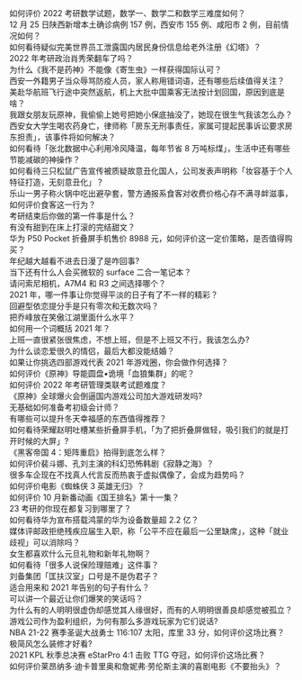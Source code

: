 如何评价 2022 考研数学试题，数学一、数学二和数学三难度如何？  
12 月 25 日陕西新增本土确诊病例 157 例，西安市 155 例、咸阳市 2 例，目前情况如何？  
如何看待疑似完美世界员工泄露国内居民身份信息给老外注册《幻塔》？  
2022 年考研政治肖秀荣翻车了吗？  
为什么《我不是药神》不能像《寄生虫》一样获得国际认可？  
西安一外籍男子当众辱骂防疫人员，家人称用错词语，还有哪些后续值得关注？  
美赴华航班飞行途中突然返航，机上大批中国乘客无法按计划回国，原因到底是啥？  
我跟女朋友玩原神，我偷偷上她号把她小保底抽没了，她现在很生气我该怎么办？  
西安女大学生喝农药身亡，律师称「房东无刑事责任，家属可提起民事诉讼要求房东担责」，该事件将如何解决？  
如何看待「张北数据中心利用冷风降温，每年节省 8 万吨标煤」，生活中还有哪些节能减碳的神操作？  
如何看待三只松鼠广告宣传被质疑故意丑化国人，公司发表声明称「妆容基于个人特征打造，无刻意丑化」？  
乐山一男子称火锅中吃出避孕套，警方通报系食客对收费价格心存不满寻衅滋事，如何评价食客这一行为？  
考研结束后你做的第一件事是什么？  
有没有甜到在床上打滚的完结甜文？  
华为 P50 Pocket 折叠屏手机售价 8988 元，如何评价这一定价策略，是否值得购买？  
年纪越大越看不进去日漫了是咋回事?  
当下还有什么人会买微软的 surface 二合一笔记本？  
请问索尼相机，A7M4 和 R3 之间选择哪个？  
2021 年，哪一件事让你觉得平淡的日子有了不一样的精彩？  
回避型依恋提分手是只有零次和无数次吗？  
把乔峰放在笑傲江湖里面什么水平？  
如何用一个词概括 2021 年？  
上班一直很紧张很焦虑，不想上班，但是不上班又不行，我该怎么办?  
为什么谈恋爱很久的情侣，最后大都没能结婚？  
如果让你挑选四部游戏代表 2021 年游戏圈，你会做作何选择？  
如何评价《原神》导能圆盘•诡境「血狼集群」的呢？  
如何评价 2022 年考研管理类联考试题难度？  
《原神》全球爆火会倒逼国内游戏公司加大游戏研发吗?  
无基础如何准备考初级会计师？  
有哪些可以提升冬天幸福感的东西值得推荐？  
如何看待荣耀赵明吐槽某些折叠屏手机，「为了把折叠屏做轻，吸引我们的就是打开时候的大屏」?  
《黑客帝国 4：矩阵重启》拍得到底怎么样？  
如何评价裴斗娜、孔刘主演的科幻恐怖韩剧《寂静之海》？  
很多车企现在不找真人代言反而热衷于虚拟偶像了，会成为趋势吗？  
如何评价电影《蜘蛛侠 3 英雄无归》？  
如何评价 10 月新番动画《国王排名》第十一集？  
23 考研的你现在都复习到哪里了？  
如何看待华为宣布搭载鸿蒙的华为设备数量超 2.2 亿？  
媒体评邮政拒绝残疾应届生入职，称「公平不应在最后一公里缺席」，这种「就业歧视」可以消除吗？  
女生都喜欢什么元旦礼物和新年礼物啊？  
如何看待「很多人说保险理赔难」这件事？  
刘备集团「匡扶汉室」口号是不是伪君子？  
适合用来和 2021 年告别的句子有什么？  
可以讲一个最近让你们爆笑的笑话吗？  
为什么有的人明明很虚伪却感觉其人缘很好，而有的人明明很善良却感觉被孤立？  
游戏公司作为盈利组织，为何有那么多游戏玩家为它们说话?  
NBA 21-22 赛季圣诞大战勇士 116:107 太阳，库里 33 分，如何评价这场比赛？  
极简风怎么装修才好看?  
2021 KPL 秋季总决赛 eStarPro 4:1 击败 TTG 夺冠，如何评价这场比赛？  
如何评价莱昂纳多·迪卡普里奥和詹妮弗·劳伦斯主演的喜剧电影《不要抬头》？  
